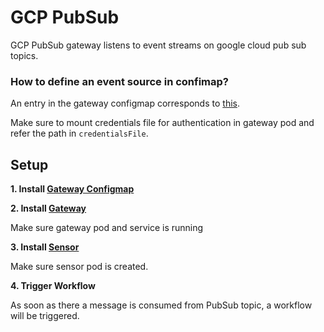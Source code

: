 # GCP PubSub

GCP PubSub gateway listens to event streams on google cloud pub sub topics.


### How to define an event source in confimap?
An entry in the gateway configmap corresponds to [this](https://github.com/argoproj/argo-events/blob/a913dafbf000eb05401ef2c847b29152af82977f/gateways/community/gcp-pubsub/config.go#L31-L36).

Make sure to mount credentials file for authentication in gateway pod and refer the path in `credentialsFile`.

## Setup
**1. Install [Gateway Configmap](../../examples/event-sources/gcp-pubsub-gateway-configmap.yaml)**

**2. Install [Gateway](../../examples/gateways/gcp-pubsub.yaml)**

Make sure gateway pod and service is running

**3. Install [Sensor](../../examples/sensors/gcp-pubsub.yaml)**

Make sure sensor pod is created.

**4. Trigger Workflow**

As soon as there a message is consumed from PubSub topic, a workflow will be triggered.
